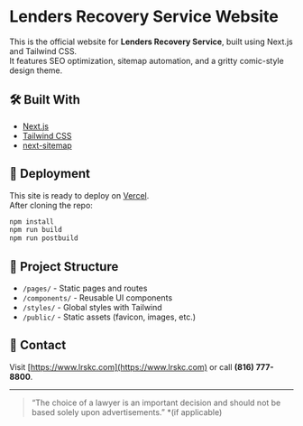 
# Lenders Recovery Service Website

This is the official website for **Lenders Recovery Service**, built using Next.js and Tailwind CSS.  
It features SEO optimization, sitemap automation, and a gritty comic-style design theme.

## 🛠 Built With
- [Next.js](https://nextjs.org/)
- [Tailwind CSS](https://tailwindcss.com/)
- [next-sitemap](https://github.com/iamvishnusankar/next-sitemap)

## 🚀 Deployment
This site is ready to deploy on [Vercel](https://vercel.com/).  
After cloning the repo:

```bash
npm install
npm run build
npm run postbuild
```

## 📂 Project Structure
- `/pages/` - Static pages and routes
- `/components/` - Reusable UI components
- `/styles/` - Global styles with Tailwind
- `/public/` - Static assets (favicon, images, etc.)

## 📧 Contact
Visit [https://www.lrskc.com](https://www.lrskc.com) or call **(816) 777-8800**.

---

> “The choice of a lawyer is an important decision and should not be based solely upon advertisements.” *(if applicable)
